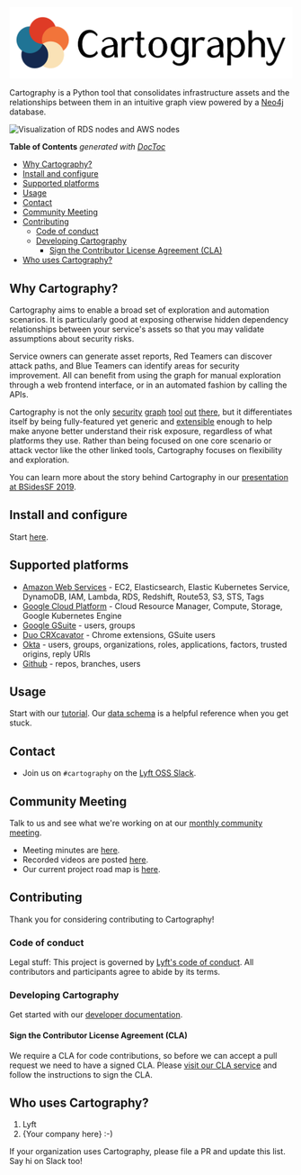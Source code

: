 ![Cartography](docs/images/logo-horizontal.png)

Cartography is a Python tool that consolidates infrastructure assets and the relationships between them in an intuitive graph view powered by a [Neo4j](https://www.neo4j.com) database.

![Visualization of RDS nodes and AWS nodes](docs/images/accountsandrds.png)

<!-- START doctoc generated TOC please keep comment here to allow auto update -->
<!-- DON'T EDIT THIS SECTION, INSTEAD RE-RUN doctoc TO UPDATE -->
**Table of Contents**  *generated with [DocToc](https://github.com/thlorenz/doctoc)*

- [Why Cartography?](#why-cartography)
- [Install and configure](#install-and-configure)
- [Supported platforms](#supported-platforms)
- [Usage](#usage)
- [Contact](#contact)
- [Community Meeting](#community-meeting)
- [Contributing](#contributing)
  - [Code of conduct](#code-of-conduct)
  - [Developing Cartography](#developing-cartography)
    - [Sign the Contributor License Agreement (CLA)](#sign-the-contributor-license-agreement-cla)
- [Who uses Cartography?](#who-uses-cartography)

<!-- END doctoc generated TOC please keep comment here to allow auto update -->

## Why Cartography?
Cartography aims to enable a broad set of exploration and automation scenarios.  It is particularly good at exposing otherwise hidden dependency relationships between your service's assets so that you may validate assumptions about security risks.

Service owners can generate asset reports, Red Teamers can discover attack paths, and Blue Teamers can identify areas for security improvement.   All can benefit from using the graph for manual exploration through a web frontend interface, or in an automated fashion by calling the APIs.

Cartography is not the only [security](https://github.com/dowjones/hammer) [graph](https://github.com/BloodHoundAD/BloodHound) [tool](https://github.com/Netflix/security_monkey) [out](https://github.com/vysecurity/ANGRYPUPPY) [there](https://github.com/duo-labs/cloudmapper), but it differentiates itself by being fully-featured yet generic and [extensible](docs/dev/writing-analysis-jobs.md) enough to help make anyone better understand their risk exposure, regardless of what platforms they use.  Rather than being focused on one core scenario or attack vector like the other linked tools, Cartography focuses on flexibility and exploration.

You can learn more about the story behind Cartography in our [presentation at BSidesSF 2019](https://www.youtube.com/watch?v=ZukUmZSKSek).

## Install and configure
Start [here](docs/setup/install.md).

## Supported platforms
- [Amazon Web Services](docs/setup/config/aws.md) -  EC2, Elasticsearch, Elastic Kubernetes Service, DynamoDB, IAM, Lambda, RDS, Redshift, Route53, S3, STS, Tags
- [Google Cloud Platform](docs/setup/config/gcp.md) - Cloud Resource Manager, Compute, Storage, Google Kubernetes Engine
- [Google GSuite](docs/setup/config/gsuite.md) - users, groups
- [Duo CRXcavator](docs/setup/config/crxcavator.md) - Chrome extensions, GSuite users
- [Okta](docs/setup/config/okta.md) - users, groups, organizations, roles, applications, factors, trusted origins, reply URIs
- [Github](docs/setup/config/github.md) - repos, branches, users

## Usage
Start with our [tutorial](docs/usage/tutorial.md). Our [data schema](docs/schema) is a helpful reference when you get stuck.

## Contact

- Join us on `#cartography` on the [Lyft OSS Slack](https://join.slack.com/t/lyftoss/shared_invite/enQtOTYzODg5OTQwNDE2LTFiYjgwZWM3NTNhMTFkZjc4Y2IxOTI4NTdiNTdhNjQ4M2Q5NTIzMjVjOWI4NmVlNjRiZmU2YzA5NTc3MmFjYTQ).

## Community Meeting

Talk to us and see what we're working on at our [monthly community meeting](https://calendar.google.com/calendar/embed?src=lyft.com_p10o6ceuiieq9sqcn1ef61v1io%40group.calendar.google.com&ctz=America%2FLos_Angeles).
- Meeting minutes are [here](https://docs.google.com/document/d/1VyRKmB0dpX185I15BmNJZpfAJ_Ooobwz0U1WIhjDxvw).
- Recorded videos are posted [here](https://www.youtube.com/playlist?list=PLMga2YJvAGzidUWJB_fnG7EHI4wsDDsE1).
- Our current project road map is [here](https://docs.google.com/document/d/18MOsGI-isFvag1fGk718Aht7wQPueWd4SqOI9KapBa8/edit#heading=h.15nsmgmjaaml).

## Contributing
Thank you for considering contributing to Cartography!

### Code of conduct
Legal stuff: This project is governed by [Lyft's code of conduct](https://github.com/lyft/code-of-conduct).
All contributors and participants agree to abide by its terms.

### Developing Cartography

Get started with our [developer documentation](docs/dev/developer-guide.md).


#### Sign the Contributor License Agreement (CLA)

We require a CLA for code contributions, so before we can accept a pull request
we need to have a signed CLA. Please [visit our CLA service](https://oss.lyft.com/cla)
and follow the instructions to sign the CLA.

## Who uses Cartography?

1. Lyft
1. {Your company here} :-)

If your organization uses Cartography, please file a PR and update this list. Say hi on Slack too!

